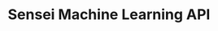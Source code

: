---
title: Sensei Machine Learning API
description: Manage engines, models, and other resources related to Data Science Workspace.
openAPISpec: https://raw.githubusercontent.com/AdobeDocs/experience-platform-apis/main/src/swagger-specs/sensei-machine-learning.yaml
keywords: 
  - Experience Platform
  - API Documentation
  - JavaScript
--- 